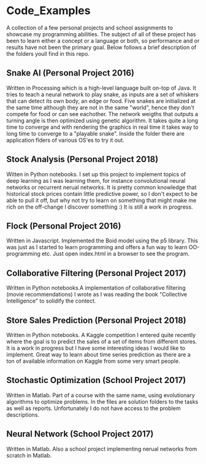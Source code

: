 # Code_Examples
A collection of a few personal projects and school assignments to showcase my programming abilities. The subject of all of these project has been to learn either a concept or a language or both, so performance and or results have not been the primary goal. Below follows a brief description of the folders youll find in this repo. 


## Snake AI (Personal Project 2016)
Written in Processing which is a high-level language built on-top of Java. It tries to teach a neural network to play snake, as inputs are a set of whiskers that can detect its own body, an edge or food. Five snakes are initialized at the same time although they are not in the same "world", hence they don't compete for food or can see eachother. The network weigths that outputs a turning angle is then optimized using genetic algorithm. It takes quite a long time to converge and with rendering the graphics in real time it takes way to long time to converge to a "playable snake". Inside the folder there are application flders of various OS'es to try it out.

## Stock Analysis (Personal Project 2018)
Witten in Python notebooks. I set up this project to implement topics of deep learning as I was learning them, for instance convolutional neural networks or recurrent nerual networks. It is pretty common knowledge that historical stock prices contain little predictive power, so I don't expect to be able to pull it off, but why not try to learn on something that might make me rich on the off-change I discover something :) It is still a work in progress. 

## Flock (Personal Project 2016)
Written in Javascript. Implemented the Boid model using the p5 library. This was just as I started to learn programming and offers a fun way to learn OO-programming etc. Just open index.html in a browser to see the program. 

## Collaborative Filtering (Personal Project 2017)
Written in Python notebooks.A implementation of collaborative filtering (movie recommendations) I wrote as I was reading the book "Collective Intelligence" to solidify the contect. 

## Store Sales Prediction (Personal Project 2018)
Written in Python notebooks. A Kaggle competition I entered quite recently where the goal is to predict the sales of a set of items from different stores. It is a work in progress but I have some interesting ideas I would like to implement. Great way to learn about time series prediction as there are a ton of available information on Kaggle from some very smart people. 

## Stochastic Optimization (School Project 2017)
Written in Matlab. Part of a course with the same name, using evolutionary algorithms to optimize problems. In the files are solution folders to the tasks as well as reports. Unfortunately I do not have access to the problem descriptions. 

## Neural Network (School Project 2017)
Written in Matlab. Also a school project implementing nerual networks from scratch in Matlab. 



